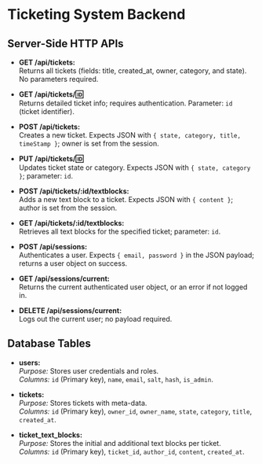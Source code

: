 # Ticketing System Backend

## Server-Side HTTP APIs

- **GET /api/tickets:**  
  Returns all tickets (fields: title, created_at, owner, category, and state). No parameters required.

- **GET /api/tickets/:id:**  
  Returns detailed ticket info; requires authentication. Parameter: `id` (ticket identifier).

- **POST /api/tickets:**  
  Creates a new ticket. Expects JSON with `{ state, category, title, timeStamp }`; owner is set from the session.

- **PUT /api/tickets/:id:**  
  Updates ticket state or category. Expects JSON with `{ state, category }`; parameter: `id`.

- **POST /api/tickets/:id/textblocks:**  
  Adds a new text block to a ticket. Expects JSON with `{ content }`; author is set from the session.

- **GET /api/tickets/:id/textblocks:**  
  Retrieves all text blocks for the specified ticket; parameter: `id`.

- **POST /api/sessions:**  
  Authenticates a user. Expects `{ email, password }` in the JSON payload; returns a user object on success.

- **GET /api/sessions/current:**  
  Returns the current authenticated user object, or an error if not logged in.

- **DELETE /api/sessions/current:**  
  Logs out the current user; no payload required.

## Database Tables

- **users:**  
  *Purpose:* Stores user credentials and roles.  
  *Columns:* `id` (Primary key), `name`, `email`, `salt`, `hash`, `is_admin`.

- **tickets:**  
  *Purpose:* Stores tickets with meta-data.  
  *Columns:* `id` (Primary key), `owner_id`, `owner_name`, `state`, `category`, `title`, `created_at`.

- **ticket_text_blocks:**  
  *Purpose:* Stores the initial and additional text blocks per ticket.  
  *Columns:* `id` (Primary key), `ticket_id`, `author_id`, `content`, `created_at`.
